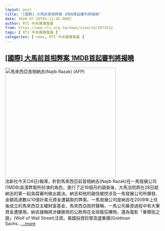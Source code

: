 ```yaml
---
layout: post
title: "[國際] 大馬前首相弊案 1MDB首起審判將揭曉"
date: 2020-07-26T05:11:45.000Z
author: RTI 中央廣播電臺
from: https://www.rti.org.tw/news/view/id/2073532
tags: [ RTI 中央廣播電臺 ]
categories: [ news, RTI 中央廣播電臺 ]
---
```

<!--1595740305000-->
[[國際] 大馬前首相弊案 1MDB首起審判將揭曉](https://www.rti.org.tw/news/view/id/2073532)
------

<div>
<img src="https://static.rti.org.tw/assets/thumbnails/2018/05/08/152573571323479.jpg" width="360" alt="馬來西亞首相納吉(Najib Razak) (AFP)" title="馬來西亞首相納吉(Najib Razak) (AFP)"><br>法新社今天(26日)報導，針對馬來西亞前首相納吉(Najib Razak)在一馬發展公司(1MDB)貪瀆弊案所扮演的角色，進行了近16個月的調查後，大馬法院將在28日就納吉的第一起貪腐審判做出裁決。納吉和他的親信被控涉及一馬發展公司所爆發、金額高達數以10億計美元資金遭竊取的弊案。一馬發展公司是納吉在2009年上任後成立的馬來西亞主權財富基金，馬來西亞政府聲稱，一馬公司募資過程中有大筆資金遭挪用。納吉據稱將涉嫌挪用的公款用在全球瘋狂購物，還為電影「華爾街之狼」(Wolf of Wall Street)注資。美國投資巨擘高盛集團(Goldman Sachs...<a target="_blank" href="https://www.rti.org.tw/news/view/id/2073532">...more</a>
</div>
